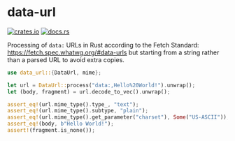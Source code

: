 # data-url

[![crates.io](https://img.shields.io/crates/v/data-url.svg)](https://crates.io/crates/data-url)
[![docs.rs](https://img.shields.io/badge/docs.rs-%F0%9F%93%84-blue.svg)](https://docs.rs/data-url/)

Processing of `data:` URLs in Rust according to the Fetch Standard:
<https://fetch.spec.whatwg.org/#data-urls>
but starting from a string rather than a parsed URL to avoid extra copies.

```rust
use data_url::{DataUrl, mime};

let url = DataUrl::process("data:,Hello%20World!").unwrap();
let (body, fragment) = url.decode_to_vec().unwrap();

assert_eq!(url.mime_type().type_, "text");
assert_eq!(url.mime_type().subtype, "plain");
assert_eq!(url.mime_type().get_parameter("charset"), Some("US-ASCII"));
assert_eq!(body, b"Hello World!");
assert!(fragment.is_none());
```
